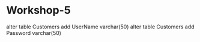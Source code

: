 # Workshop-5

alter table Customers add UserName varchar(50)
alter table Customers add Password varchar(50)